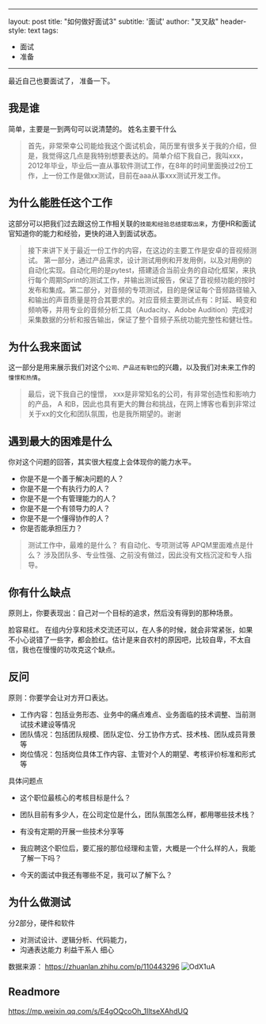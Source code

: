  ---
layout: post
title: "如何做好面试3"
subtitle: '面试'
author: "叉叉敌"
header-style: text
tags:
  - 面试
  - 准备
---
 
最近自己也要面试了， 准备一下。

## 我是谁

简单，主要是一到两句可以说清楚的。 姓名主要干什么
>首先，非常荣幸公司能给我这个面试机会，简历里有很多关于我的介绍，但是，我觉得这几点是我特别想要表达的。简单介绍下我自己，我叫xxx，2012年毕业，毕业后一直从事软件测试工作，在8年的时间里面换过2份工作，上一份工作是做xx测试，目前在aaa从事xxx测试开发工作。

## 为什么能胜任这个工作

这部分可以把我们过去跟这份工作相关联的`技能和经验总结提取出来`，方便HR和面试官知道你的能力和经验，更快的进入到面试状态。
>接下来讲下关于最近一份工作的内容，在这边的主要工作是安卓的音视频测试。
第一部分，通过产品需求，设计测试用例和开发用例，以及对用例的自动化实现。自动化用的是pytest，搭建适合当前业务的自动化框架，来执行每个周期Sprint的测试工作，并输出测试报告，保证了音视频功能的按时发布和集成。第二部分，对音频的专项测试，目的是保证每个音频路径输入和输出的声音质量是符合其要求的。对应音频主要测试点有：时延、畸变和频响等，并用专业的音频分析工具（Audacity、Adobe Audition）完成对采集数据的分析和报告输出，保证了整个音频子系统功能完整性和健壮性。



## 为什么我来面试
这一部分是用来展示我们对这个`公司、产品还有职位`的兴趣，以及我们对未来工作的`憧憬和热情`。

>最后，说下我自己的憧憬， xxx是非常知名的公司，有非常创造性和影响力的产品， A 和B，因此也具有更大的舞台和挑战，在网上博客也看到非常过关于xx的文化和团队氛围，也是我所期望的。谢谢

## 遇到最大的困难是什么
你对这个问题的回答，其实很大程度上会体现你的能力水平。
- 你是不是一个善于解决问题的人？
- 你是不是一个有执行力的人？
- 你是不是一个有管理能力的人？
- 你是不是一个有领导力的人？
- 你是不是一个懂得协作的人？
- 你是否能承担压力？

> 测试工作中，最难的是什么？ 有自动化、专项测试等
APQM里面难点是什么？ 涉及团队多、专业性强、之前没有做过，因此没有文档沉淀和专人指导。


## 你有什么缺点
原则上，你要表现出：自己对一个目标的追求，然后没有得到的那种场景。

脸容易红。 在组内分享和技术交流还可以，在人多的时候，就会非常紧张，如果不小心说错了一些字，都会脸红。估计是来自农村的原因吧，比较自卑，不太自信，我也在慢慢的功攻克这个缺点。

## 反问
原则：你要学会让对方开口表达。

- 工作内容：包括业务形态、业务中的痛点难点、业务面临的技术调整、当前测试技术建设等情况
- 团队情况：包括团队规模、团队定位、分工协作方式、技术栈、团队成员背景等
- 岗位情况：包括岗位具体工作内容、主管对个人的期望、考核评价标准和形式等

具体问题点
- 这个职位最核心的考核目标是什么？

- 团队目前有多少人，在公司定位是什么，团队氛围怎么样，都用哪些技术栈？
- 有没有定期的开展一些技术分享等
- 我应聘这个职位后，要汇报的那位经理和主管，大概是一个什么样的人，我能了解一下吗？
- 今天的面试中我还有哪些不足，我可以了解下么？


## 为什么做测试
分2部分，硬件和软件
- 对测试设计、逻辑分析、代码能力，
- 沟通表达能力  利益干系人 细心 

数据来源： https://zhuanlan.zhihu.com/p/110443296
![OdX1uA](https://gitee.com/chasays/mdPic/raw/master/uPic/OdX1uA.jpg)

## Readmore
https://mp.weixin.qq.com/s/E4gOQcoOh_1IltseXAhdUQ